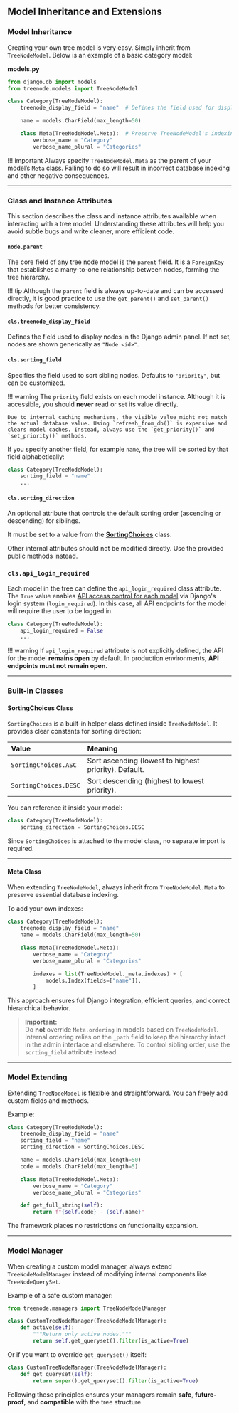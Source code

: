 ## Model Inheritance and Extensions

### Model Inheritance

Creating your own tree model is very easy. Simply inherit from `TreeNodeModel`. Below is an example of a basic category model:

**models.py**

```python
from django.db import models
from treenode.models import TreeNodeModel

class Category(TreeNodeModel):
    treenode_display_field = "name"  # Defines the field used for display in the admin panel

    name = models.CharField(max_length=50)

    class Meta(TreeNodeModel.Meta):  # Preserve TreeNodeModel's indexing settings
        verbose_name = "Category"
        verbose_name_plural = "Categories"
```

!!! important
    Always specify `TreeNodeModel.Meta` as the parent of your model’s `Meta` class. Failing to do so will result in incorrect database indexing and other negative consequences.

---

### Class and Instance Attributes

This section describes the class and instance attributes available when interacting with a tree model. Understanding these attributes will help you avoid subtle bugs and write cleaner, more efficient code.

#### `node.parent`
The core field of any tree node model is the `parent` field. It is a `ForeignKey` that establishes a many-to-one relationship between nodes, forming the tree hierarchy.

!!! tip
    Although the `parent` field is always up-to-date and can be accessed directly, it is good practice to use the `get_parent()` and `set_parent()` methods for better consistency.

#### `cls.treenode_display_field`
Defines the field used to display nodes in the Django admin panel. If not set, nodes are shown generically as `"Node <id>"`.

#### `cls.sorting_field`
Specifies the field used to sort sibling nodes. Defaults to `"priority"`, but can be customized.

!!! warning
    The `priority` field exists on each model instance. Although it is accessible, you should **never** read or set its value directly.

    Due to internal caching mechanisms, the visible value might not match the actual database value. Using `refresh_from_db()` is expensive and clears model caches. Instead, always use the `get_priority()` and `set_priority()` methods.

If you specify another field, for example `name`, the tree will be sorted by that field alphabetically:

```python
class Category(TreeNodeModel):
    sorting_field = "name"
    ...
```

#### `cls.sorting_direction`
An optional attribute that controls the default sorting order (ascending or descending) for siblings.

It must be set to a value from the [**SortingChoices**](#sortingchoices-class) class.

Other internal attributes should not be modified directly. Use the provided public methods instead.


### `cls.api_login_required`
Each model in the tree can define the `api_login_required` class attribute. The `True` value enables [API access control for each model](apifirst.md#) via Django's login system (`login_required`). In this case, all API endpoints for the model will require the user to be logged in.

```python
class Category(TreeNodeModel):
    api_login_required = False
    ...
```

!!! warning
    If `api_login_required` attribute is not explicitly defined, the API for the model **remains open** by default.
    In production environments, **API endpoints must not remain open**.

---

### Built-in Classes

#### SortingChoices Class

`SortingChoices` is a built-in helper class defined inside `TreeNodeModel`. It provides clear constants for sorting direction:

| Value | Meaning |
|:------|:--------|
| `SortingChoices.ASC` | Sort ascending (lowest to highest priority). Default. |
| `SortingChoices.DESC` | Sort descending (highest to lowest priority). |

You can reference it inside your model:

```python
class Category(TreeNodeModel):
    sorting_direction = SortingChoices.DESC
```

Since `SortingChoices` is attached to the model class, no separate import is required.

---

#### Meta Class

When extending `TreeNodeModel`, always inherit from `TreeNodeModel.Meta` to preserve essential database indexing.

To add your own indexes:

```python
class Category(TreeNodeModel):
    treenode_display_field = "name"
    name = models.CharField(max_length=50)

    class Meta(TreeNodeModel.Meta):
        verbose_name = "Category"
        verbose_name_plural = "Categories"

        indexes = list(TreeNodeModel._meta.indexes) + [
            models.Index(fields=["name"]),
        ]
```

This approach ensures full Django integration, efficient queries, and correct hierarchical behavior.

> **Important:**  
> Do **not** override `Meta.ordering` in models based on `TreeNodeModel`.  
> Internal ordering relies on the `_path` field to keep the hierarchy intact in the admin interface and elsewhere.
> To control sibling order, use the  `sorting_field` attribute instead.


---

### Model Extending

Extending `TreeNodeModel` is flexible and straightforward. You can freely add custom fields and methods.

Example:

```python
class Category(TreeNodeModel):
    treenode_display_field = "name"
    sorting_field = "name"
    sorting_direction = SortingChoices.DESC

    name = models.CharField(max_length=50)
    code = models.CharField(max_length=5)

    class Meta(TreeNodeModel.Meta):
        verbose_name = "Category"
        verbose_name_plural = "Categories"

    def get_full_string(self):
        return f"{self.code} - {self.name}"
```

The framework places no restrictions on functionality expansion.

---

### Model Manager

When creating a custom model manager, always extend `TreeNodeModelManager` instead of modifying internal components like `TreeNodeQuerySet`.

Example of a safe custom manager:

```python
from treenode.managers import TreeNodeModelManager

class CustomTreeNodeManager(TreeNodeModelManager):
    def active(self):
        """Return only active nodes."""
        return self.get_queryset().filter(is_active=True)
```

Or if you want to override `get_queryset()` itself:

```python
class CustomTreeNodeManager(TreeNodeModelManager):
    def get_queryset(self):
        return super().get_queryset().filter(is_active=True)
```

Following these principles ensures your managers remain **safe**, **future-proof**, and **compatible** with the tree structure.
